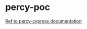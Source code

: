 # percy-poc

[Ref to percy-cypress documentation](https://docs.percy.io/docs/cypress?fbclid=IwAR0GXNcVDs1lL6-wPak6muso5CJ4y-wu6Y7oOoHXfLs2RAus1f6PJomv6Uo)

